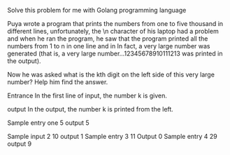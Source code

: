 Solve this problem for me with Golang programming language

Puya wrote a program that prints the numbers from one to five thousand in different lines, unfortunately, the \n character of his laptop had a problem and when he ran the program, he saw that the program printed all the numbers from 1 to n in one line and in In fact, a very large number was generated (that is, a very large number...12345678910111213 was printed in the output).

Now he was asked what is the kth digit on the left side of this very large number? Help him find the answer.


Entrance
In the first line of input, the number k is given.

output
In the output, the number k is printed from the left.

Sample entry one
5
output
5

Sample input 2
10
output
1
Sample entry 3
11
Output 0
Sample entry 4
29
output
9